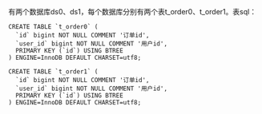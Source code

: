 有两个数据库ds0、ds1，每个数据库分别有两个表t_order0、t_order1。表sql：   
```mysql
CREATE TABLE `t_order0` (
  `id` bigint NOT NULL COMMENT '订单id',
  `user_id` bigint NOT NULL COMMENT '用户id',
  PRIMARY KEY (`id`) USING BTREE
) ENGINE=InnoDB DEFAULT CHARSET=utf8;

CREATE TABLE `t_order1` (
  `id` bigint NOT NULL COMMENT '订单id',
  `user_id` bigint NOT NULL COMMENT '用户id',
  PRIMARY KEY (`id`) USING BTREE
) ENGINE=InnoDB DEFAULT CHARSET=utf8;
```
